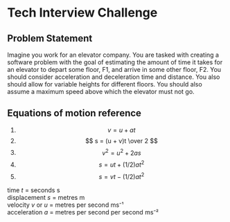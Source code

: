 # Tech Interview Challenge

## Problem Statement

Imagine you work for an elevator company. You are tasked with creating a software problem with the goal of estimating the amount of time it takes for an elevator to depart some floor, F1, and arrive in some other floor, F2. You should consider acceleration and deceleration time and distance. You also should allow for variable heights for different floors. You should also assume a maximum speed above which the elevator must not go.

## Equations of motion reference

1. $$ v = u + at $$
2. $$ s = (u + v)t \over 2 $$
3. $$ v^2 = u^2 + 2as $$
4. $$ s = ut + (1/2)at^2 $$
5. $$ s = vt - (1/2) at^2 $$

time $t$ = seconds s  
displacement $s$ = metres m  
velocity $v$ or $u$ = metres per second ms⁻¹  
acceleration $a$ = metres per second per second ms⁻²

